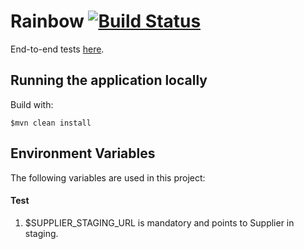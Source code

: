 # Rainbow [![Build Status](https://travis-ci.org/rafaelfiume/Rainbow.svg?branch=master)](https://travis-ci.org/rafaelfiume/Rainbow)

End-to-end tests [here](http://rafaelfiume.github.io/Rainbow/).

## Running the application locally

Build with:

    $mvn clean install

## Environment Variables

The following variables are used in this project:

#### Test
1) $SUPPLIER_STAGING_URL is mandatory and points to Supplier in staging.